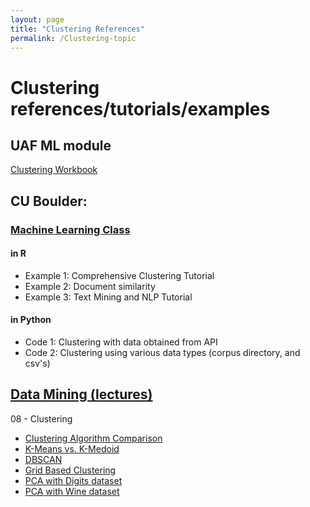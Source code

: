 ```yaml
---
layout: page
title: "Clustering References"
permalink: /Clustering-topic
---
```


# Clustering references/tutorials/examples

## UAF ML module

[Clustering Workbook](../UAF/MachineLearning/Clustering%20Workbook.html)

## CU Boulder: 

### [Machine Learning Class](../CU-Boulder/MachineLearning/Clustering/CUB-ML_Clustering.md)

#### in R

- Example 1: Comprehensive Clustering Tutorial
- Example 2: Document similarity
- Example 3: Text Mining and NLP Tutorial

#### in Python

- Code 1: Clustering with data obtained from API
- Code 2: Clustering using various data types (corpus directory, and csv's)

## [Data Mining (lectures)](../CU-Boulder/DataMining/Lectures.md)
08 - Clustering
- [Clustering Algorithm Comparison](../CU-Boulder/DataMining/Lecture-Tutorials/08-Clustering/ClusteringComparison.html)
- [K-Means vs. K-Medoid](CU-Boulder/DataMining/Lecture-Tutorials/08-Clustering/KMeans_VS_KMedoid.html)
- [DBSCAN](CU-Boulder/DataMining/Lecture-Tutorials/08-Clustering/DBSCAN.html)
- [Grid Based Clustering](CU-Boulder/DataMining/Lecture-Tutorials/08-Clustering/GridBasedClustering.html)
- [PCA with Digits dataset](CU-Boulder/DataMining/Lecture-Tutorials/08-Clustering/PCA_Digits.html)
- [PCA with Wine dataset](CU-Boulder/DataMining/Lecture-Tutorials/08-Clustering/PCA_for_Wine.html)

